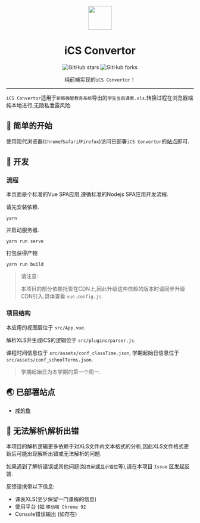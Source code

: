 
<p align="center">
<img src="https://i.loli.net/2021/09/19/6NW7c5qKm2hfDkj.png" style="width:64px"/>
</p>

<div align="center">

# iCS Convertor

![GitHub stars](https://img.shields.io/github/stars/lx200916/UPC_ics-Public?style=flat) ![GitHub forks](https://img.shields.io/github/forks/lx200916/UPC_ics-Public)

纯前端实现的`iCS Convertor`！
</div>

---


`iCS Convertor`适用于`新版强智教务系统`导出的`学生当前课表.xls`.转换过程在浏览器端纯本地进行,无隐私泄露风险.

## 🙌 简单的开始
使用现代浏览器(`Chrome`/`Safari`/`Firefox`)访问已部署`iCS Convertor`的[站点](#🌏-已部署站点)即可.
## 🚀 开发
### 流程
本页面是个标准的Vue SPA应用,遵循标准的Nodejs SPA应用开发流程.

请先安装依赖.
```shell
yarn
```
并启动服务器.
```shell
yarn run serve
```
打包获得产物
```shell
yarn run build
```
> 请注意:
> 
> 本项目的部分依赖托管在CDN上,因此升级这些依赖的版本时请同步升级CDN引入.具体查看 `vue.config.js`.
### 项目结构
本应用的视图层位于 `src/App.vue`.

解析XLS并生成iCS的逻辑位于 `src/plugins/parser.js`.

课程时间信息位于 `src/assets/conf_classTime.json`, 学期起始日信息位于 `src/assets/conf_schoolTerms.json`.

> 学期起始日为本学期的第一个周一.
## 🌏 已部署站点

- [咸的鱼](https://x.saltedfish.fun/ics/)

## 🤯 无法解析\解析出错
本项目的解析逻辑更多依赖于对XLS文件内文本格式的分析,因此XLS文件格式更新后可能出现解析出错或无法解析的问题.

如果遇到了解析错误或其他问题(如`白屏`或`显示错位`等),请在本项目 `Issue` 区发起反馈.

反馈请携带以下信息:

- 课表XLS(至少保留一门课程的信息)
- 使用平台 (如 `移动端 Chrome 92`
- Console错误输出 (如存在)
